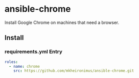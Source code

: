 # ansible-chrome
Install Google Chrome on machines that need a browser.

## Install

### requirements.yml Entry

```yaml
roles:
  - name: chrome
    src: https://github.com/mkheironimus/ansible-chrome.git
```
